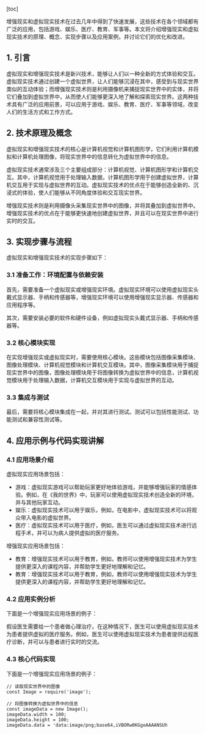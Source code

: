 
[toc]                    
                
                
增强现实和虚拟现实技术在过去几年中得到了快速发展，这些技术在各个领域都有广泛的应用，包括游戏、娱乐、医疗、教育、军事等。本文将介绍增强现实和虚拟现实技术的原理、概念、实现步骤以及应用案例，并讨论它们的优化和改进。

## 1. 引言

虚拟现实和增强现实技术是新兴技术，能够让人们以一种全新的方式体验和交互。虚拟现实技术通过创建一个虚拟世界，让人们能够沉浸在其中，感受到与现实世界类似的互动体验；而增强现实技术则是利用摄像机来捕捉现实世界中的实体，并将它们叠加到虚拟世界中，从而使人们能够更深入地了解和探索现实世界。这两种技术具有广泛的应用前景，可以应用于游戏、娱乐、教育、医疗、军事等领域，改变人们的生活方式和工作方式。

## 2. 技术原理及概念

虚拟现实和增强现实技术的核心是计算机视觉和计算机图形学，它们利用计算机模拟和计算机处理图像，将现实世界中的信息转化为虚拟世界中的信息。

虚拟现实技术通常涉及三个主要组成部分：计算机视觉、计算机图形学和计算机交互。其中，计算机视觉用于处理输入数据，计算机图形学用于创建虚拟世界，计算机交互用于实现与虚拟世界的互动。虚拟现实技术的优点在于能够创造全新的、沉浸式的体验，使人们能够从不同角度体验和交互现实世界。

增强现实技术则是利用摄像头采集现实世界中的图像，并将其叠加到虚拟世界中。增强现实技术的优点在于能够更快速地创建虚拟世界，并且可以在现实世界中进行实时的交互。

## 3. 实现步骤与流程

虚拟现实和增强现实技术的实现步骤如下：

### 3.1 准备工作：环境配置与依赖安装

首先，需要准备一个虚拟现实或增强现实环境。虚拟现实环境可以使用虚拟现实头戴式显示器、手柄和传感器等，增强现实环境可以使用增强现实显示器、传感器和应用程序等。

其次，需要安装必要的软件和硬件设备，例如虚拟现实头戴式显示器、手柄和传感器等。

### 3.2 核心模块实现

在实现增强现实或虚拟现实时，需要使用核心模块。这些模块包括图像采集模块、图像处理模块、计算机视觉模块和计算机交互模块。其中，图像采集模块用于捕捉现实世界中的图像，图像处理模块用于将图像转换为虚拟世界中的信息，计算机视觉模块用于处理输入数据，计算机交互模块用于实现与虚拟世界的互动。

### 3.3 集成与测试

最后，需要将核心模块集成在一起，并对其进行测试。测试可以包括性能测试、功能测试和兼容性测试等。

## 4. 应用示例与代码实现讲解

### 4.1 应用场景介绍

虚拟现实应用场景包括：

- 游戏：虚拟现实游戏可以帮助玩家更好地体验游戏，并能够增强玩家的情感体验。例如，在《我的世界》中，玩家可以使用虚拟现实技术创造全新的环境，并与其他玩家互动。
- 娱乐：虚拟现实技术可以用于娱乐，例如，在电影中，虚拟现实技术可以将观众带入电影的虚拟世界。
- 医疗：虚拟现实技术可以用于医疗，例如，医生可以通过虚拟现实技术进行远程手术，并可以为病人提供虚拟的医疗服务。

增强现实应用场景包括：

- 教育：增强现实技术可以用于教育，例如，教师可以使用增强现实技术为学生提供更深入的课程内容，并帮助学生更好地理解和记忆。
- 教育：增强现实技术可以用于教育，例如，教师可以使用增强现实技术为学生提供更深入的课程内容，并帮助学生更好地理解和记忆。

### 4.2 应用实例分析

下面是一个增强现实应用场景的例子：

假设医生需要给一个患者做心理治疗。在这种情况下，医生可以使用虚拟现实技术为患者提供虚拟的医疗服务。例如，医生可以使用虚拟现实技术为患者提供远程医疗诊断，并可以与患者进行实时的交流。

### 4.3 核心代码实现

下面是一个增强现实应用场景的例子：

```
// 读取现实世界中的图像
const Image = require('image');

// 将图像转换为虚拟世界中的信息
const imageData = new Image();
imageData.width = 100;
imageData.height = 100;
imageData.data = 'data:image/png;base64,iVBORw0KGgoAAAANSUh
```

